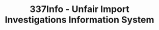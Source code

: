 ---
layout: default
bigquery: https://console.cloud.google.com/bigquery?p=patents-public-data&d=usitc_investigations&page=dataset&project=sheets-management-319211
citation: US International Trade Commission 337Info Unfair Import Investigations Information
  System
contributors: US International Trade Comission
cost: None
description: US International Trade Commission 337Info Unfair Import Investigations
  Information System contains data on investigations done under Section 337. Section
  337 declares the infringement of certain statutory intellectual property rights
  and other forms of unfair competition in import trade to be unlawful practices.
  Most Section 337 investigations involve allegations of patent or registered trademark
  infringement.
documentation: FAQ and tutorial available on the site
last_edit: 04/06/2022, 09:59:57
location: https://pubapps2.usitc.gov/337external/
maintained_by: US International Trade Comission
schema_fields:
- docketNo
- patentNumbers
- teoIdDueDate
- internalRemand
- gcAttorney
- dateOfPublicationFrNotice
- copyrightNumbers
- finalIdOnViolationIssue
- investigationTermDate
- ouiiParticipation
- lastUpdated
- actualStartDateEvidHear
- dateComplaintFiled
- teoReliefGranted
- title
- ouiiAttorney
- id
- investigationNo
- issueDateOtherNonFinal
- trademarkNumbers
- scheduledEndDateEvidHear
- teoIdIssueDate
- investigationType
- markmanHearing
- aljAssigned
- complainant
- finalDetNoViolation
- patentNumber
- currentStatus
- currentActiveALJ
- publication_number
- finalDetViolation
- respondent
- endDateMarkmanHearing
- finalIdOnViolationDue
- invUnfairAct
- targetDate
- cafcAppeals
- htsNumbers
- scheduledStartDateEvidHear
- teoProceedingInvolved
- actualEndDateEvidHear
- startDateMarkmanHearing
- dateCreated
shortname: unfair_import_investigations
tags:
- import
- legal
- trade
timeframe: 2008-2021 (prior to 2008 downloadable as a JSON file)
title: 337Info - Unfair Import Investigations Information System
uuid: 2721f5ec-e599-4890-9265-9706719fc71e
---